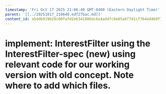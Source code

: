 ```yaml
---
timestamp: 'Fri Oct 17 2025 21:06:40 GMT-0400 (Eastern Daylight Time)'
parent: '[[../20251017_210640.edf27bac.md]]'
content_id: a5ddb919b29c00fafd2eb341886dc6e4ad4fc8e05a6f7d1cf764ed4b9f7ce05d
---
```


# implement: InterestFilter using the InterestFilter-spec (new) using relevant code for our working version with old concept. Note where to add which files.

